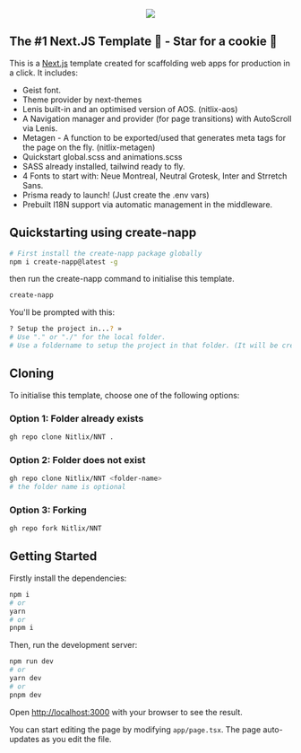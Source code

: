 <p align="center">
    <img src="https://static.nitlix.pro/github/nnt_new.png" align="center" />
</p>

## The #1 Next.JS Template 💖 - Star for a cookie 🍪

This is a [Next.js](https://nextjs.org/) template created for scaffolding web apps for production in a click. It includes:

-   Geist font.
-   Theme provider by next-themes
-   Lenis built-in and an optimised version of AOS. (nitlix-aos)
-   A Navigation manager and provider (for page transitions) with AutoScroll via Lenis.
-   Metagen - A function to be exported/used that generates meta tags for the page on the fly. (nitlix-metagen)
-   Quickstart global.scss and animations.scss
-   SASS already installed, tailwind ready to fly.
-   4 Fonts to start with: Neue Montreal, Neutral Grotesk, Inter and Strretch Sans.
-   Prisma ready to launch! (Just create the .env vars)
-   Prebuilt I18N support via automatic management in the middleware.

## Quickstarting using create-napp

```bash
# First install the create-napp package globally
npm i create-napp@latest -g
```

then run the create-napp command to initialise this template.

```bash
create-napp
```

You'll be prompted with this:

```bash
? Setup the project in...? »
# Use "." or "./" for the local folder.
# Use a foldername to setup the project in that folder. (It will be created if it doesn't exist
```

## Cloning

To initialise this template, choose one of the following options:

### Option 1: Folder already exists

```bash
gh repo clone Nitlix/NNT .
```

### Option 2: Folder does not exist

```bash
gh repo clone Nitlix/NNT <folder-name>
# the folder name is optional
```

### Option 3: Forking

```bash
gh repo fork Nitlix/NNT
```

## Getting Started

Firstly install the dependencies:

```bash
npm i
# or
yarn
# or
pnpm i
```

Then, run the development server:

```bash
npm run dev
# or
yarn dev
# or
pnpm dev
```

Open [http://localhost:3000](http://localhost:3000) with your browser to see the result.

You can start editing the page by modifying `app/page.tsx`. The page auto-updates as you edit the file.
